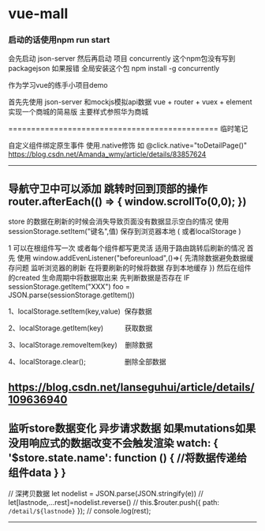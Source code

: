 # vue-mall
### 启动的话使用npm run start 
会先启动 json-server 然后再启动 项目
concurrently 这个npm包没有写到packagejson 如果报错 全局安装这个包
npm install -g concurrently

作为学习vue的练手小项目demo

首先先使用 json-server 和mockjs模拟api数据
vue + router + vuex + element 实现一个商城的简易版 主要样式参照华为商城

============================================== 临时笔记

自定义组件绑定原生事件 使用.native修饰  如
@click.native="toDetailPage()"
https://blog.csdn.net/Amanda_wmy/article/details/83857624

-----------------
导航守卫中可以添加 跳转时回到顶部的操作
router.afterEach(() => {
  window.scrollTo(0,0);
})
------------------

store 的数据在刷新的时候会消失导致页面没有数据显示空白的情况
使用 sessionStorage.setItem("键名",值)  保存到浏览器本地 ( 或者localStorage ) 

1 可以在根组件写一次   或者每个组件都写更灵活 适用于路由跳转后刷新的情况
首先 使用 window.addEvenListener("beforeunload",()=>{
    先清除数据避免数据缓存问题
    监听浏览器的刷新 在将要刷新的时候将数据 存到本地缓存 
})
然后在组件的created 生命周期中将数据取出来
先判断数据是否存在  IF sessionStorage.getItem("XXX") foo = JSON.parse(sessionStorage.getItem())


1、localStorage.setItem(key,value)  保存数据

2、localStorage.getItem(key)           获取数据

3、localStorage.removeItem(key)    删除数据

4、localStorage.clear();                    删除全部数据

https://blog.csdn.net/lanseguhui/article/details/109636940
-------------------
监听store数据变化
异步请求数据 如果mutations如果没用响应式的数据改变不会触发渲染
watch: {
    '$store.state.name': function () {
      //将数据传递给组件data
    }
  }
-------------
 // 深拷贝数据
       let nodelist =  JSON.parse(JSON.stringify(e))
      //   let[lastnode,...rest]=nodelist.reverse()
      //   this.$router.push({ path: `/detail/${lastnode}` });
      //   console.log(rest);

-------------
